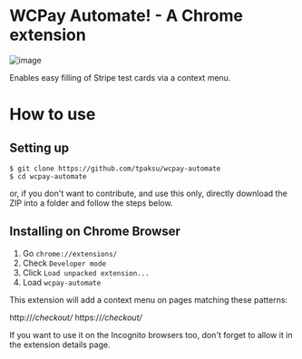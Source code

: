 # WCPay Automate! - A Chrome extension

![image](https://github.com/tpaksu/wcpay-automate/assets/3295/a0fde9fd-1605-4797-8e0f-b9f4ed74a130)

Enables easy filling of Stripe test cards via a context menu.

# How to use

## Setting up
```
$ git clone https://github.com/tpaksu/wcpay-automate
$ cd wcpay-automate
```

or, if you don't want to contribute, and use this only, directly download the ZIP into a folder and follow the steps below.

## Installing on Chrome Browser

1. Go `chrome://extensions/`
2. Check `Developer mode`
3. Click `Load unpacked extension...`
4. Load `wcpay-automate`

This extension will add a context menu on pages matching these patterns: 

http://*/checkout/*
https://*/checkout/*

If you want to use it on the Incognito browsers too, don't forget to allow it in the extension details page.

